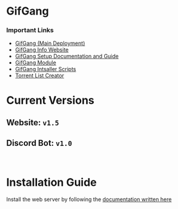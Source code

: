 # GifGang

### Important Links

- [GifGang (Main Deployment)](https://gifgang.net/links)
- [GifGang Info Website](https://hirusha-adi.github.io/GifGang/)
- [GifGang Setup Documentation and Guide](https://hirusha-adikari.gitbook.io/gifgang/)
- [GifGang Module](https://github.com/hirusha-adi/GifGang/tree/module)
- [GifGang Intsaller Scripts](https://github.com/hirusha-adi/GifGang/tree/installer)
- [Torrent List Creator](https://github.com/hirusha-adi/GifGang-Data)

# Current Versions

## Website: `v1.5`

## Discord Bot: `v1.0`

<br>

# Installation Guide

Install the web server by following the [documentation written here](https://hirusha-adikari.gitbook.io/gifgang/)
